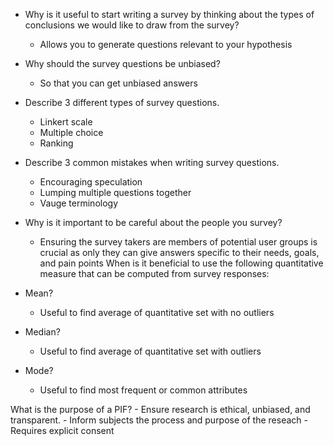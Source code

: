 - Why is it useful to start writing a survey by thinking about the types of conclusions we would like to draw from the survey?
	- Allows you to generate questions relevant to your hypothesis
- Why should the survey questions be unbiased?
	- So that you can get unbiased answers
- Describe 3 different types of survey questions.
	- Linkert scale
	- Multiple choice
	- Ranking 
- Describe 3 common mistakes when writing survey questions.
	- Encouraging speculation
	- Lumping multiple questions together
	- Vauge terminology
- Why is it important to be careful about the people you survey?
	- Ensuring the survey takers are members of potential user groups is crucial as only they can give answers specific to their needs, goals, and pain points
When is it beneficial to use the following quantitative measure that can be computed from survey responses:

- Mean?
	- Useful to find average of quantitative set with no outliers
- Median?
	- Useful to find average of quantitative set with outliers
- Mode?
	- Useful to find most frequent or common attributes

What is the purpose of a PIF?
	- Ensure research is ethical, unbiased, and transparent.
	- Inform subjects the process and purpose of the reseach
	- Requires explicit consent